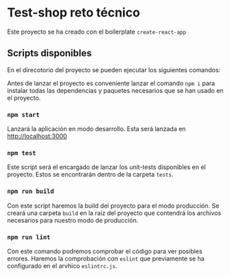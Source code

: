 # Test-shop reto técnico

Este proyecto se ha creado con el boilerplate `create-react-app`


## Scripts disponibles

En el direcotorio del proyecto se pueden ejecutar los siguientes comandos: 

Antes de lanzar el proyecto es conveniente lanzar el comando `npm i` para instalar todas las dependencias y paquetes necesarios que se han usado en el proyecto.

### `npm start`
Lanzará la aplicación en modo desarrollo. Esta será lanzada en [http://localhost:3000](http://localhost:3000)

### `npm test`
Este script será el encargado de lanzar los unit-tests disponibles en el proyecto.
Estos se encontrarán dentro de la carpeta `tests`.

### `npm run build`
Con este script haremos la build del proyecto para el modo producción.
Se creará una carpeta `build` en la raiz del proyecto que contendrá los archivos necesarios para nuestro modo de producción.

### `npm run lint`
Con este comando podremos comprobar el código para ver posibles errores. Haremos la comprobación con `eslint` que previamente se ha configurado en el arvhico `eslintrc.js`. 
